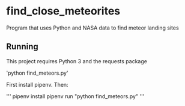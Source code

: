 # find_close_meteorites
Program that uses Python and NASA data to find meteor landing sites
## Running

This project requires Python 3 and the requests package

'python find_meteors.py'

First install pipenv.  Then:

'''
pipenv install
pipenv run "python find_meteors.py"
'''